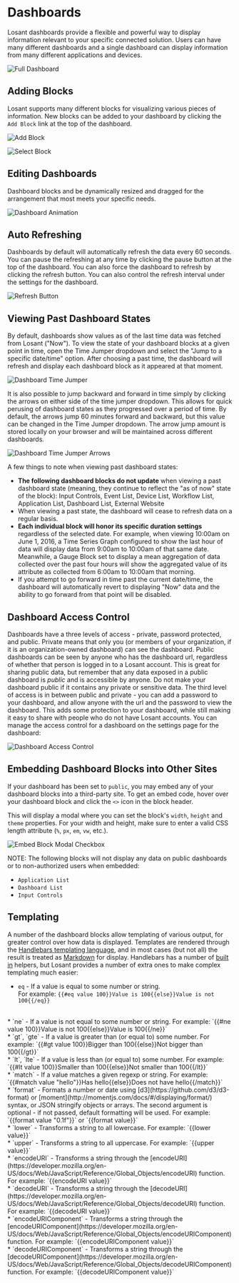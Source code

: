 # Dashboards

Losant dashboards provide a flexible and powerful way to display information relevant to your specific connected solution. Users can have many different dashboards and a single dashboard can display information from many different applications and devices.

![Full Dashboard](/images/dashboards/overview-dashboard-full.png "Full Dashboard")

## Adding Blocks

Losant supports many different blocks for visualizing various pieces of information. New blocks can be added to your dashboard by clicking the `Add Block` link at the top of the dashboard.

![Add Block](/images/dashboards/overview-add-block.png "Add Block")

![Select Block](/images/dashboards/overview-select-block.png "Select Block")

## Editing Dashboards

Dashboard blocks and be dynamically resized and dragged for the arrangement that most meets your specific needs.

![Dashboard Animation](/images/dashboards/overview-animation.gif "Dashboard Animation")

## Auto Refreshing

Dashboards by default will automatically refresh the data every 60 seconds. You can pause the refreshing at any time by clicking the pause button at the top of the dashboard. You can also force the dashboard to refresh by clicking the refresh button.  You can also control the refresh interval under the settings for the dashboard.

![Refresh Button](/images/dashboards/overview-refresh-button.png "Refresh Button")

## Viewing Past Dashboard States

By default, dashboards show values as of the last time data was fetched from Losant ("Now"). To view the state of your dashboard blocks at a given point in time, open the Time Jumper dropdown and select the "Jump to a specific date/time" option. After choosing a past time, the dashboard will refresh and display each dashboard block as it appeared at that moment.

![Dashboard Time Jumper](/images/dashboards/dashboard-time-jumper.png "Dashboard Time Jumper")

It is also possible to jump backward and forward in time simply by clicking the arrows on either side of the time jumper dropdown. This allows for quick perusing of dashboard states as they progressed over a period of time. By default, the arrows jump 60 minutes forward and backward, but this value can be changed in the Time Jumper dropdown. The arrow jump amount is stored locally on your browser and will be maintained across different dashboards.

![Dashboard Time Jumper Arrows](/images/dashboards/dashboard-time-jumper-arrows.png "Dashboard Time Jumper Arrows")

A few things to note when viewing past dashboard states:

*  **The following dashboard blocks do not update** when viewing a past dashboard state (meaning, they continue to reflect the "as of now" state of the block): Input Controls, Event List, Device List, Workflow List, Application List, Dashboard List, External Website
* When viewing a past state, the dashboard will cease to refresh data on a regular basis.
* **Each individual block will honor its specific duration settings** regardless of the selected date. For example, when viewing 10:00am on June 1, 2016, a Time Series Graph configured to show the last hour of data will display data from 9:00am to 10:00am of that same date. Meanwhile, a Gauge Block set to display a mean aggregation of data collected over the past four hours will show the aggregated value of its attribute as collected from 6:00am to 10:00am that morning.
* If you attempt to go forward in time past the current date/time, the dashboard will automatically revert to displaying "Now" data and the ability to go forward from that point will be disabled.

## Dashboard Access Control

Dashboards have a three levels of access - private, password protected, and public.  Private
means that only you (or members of your organization, if it is an organization-owned
dashboard) can see the dashboard.  Public dashboards can be seen by anyone who has the
dashboard url, regardless of whether that person is logged in to a Losant account. This is great for sharing public data, but remember that any data exposed in a public dashboard is *public* and is accessible by anyone. Do not make your dashboard public if it contains any private or sensitive data. The third level of access is in between public and private -
you can add a password to your dashboard, and allow anyone with the url and the password
to view the dashboard.  This adds some protection to your dashboard, while still making it
easy to share with people who do not have Losant accounts. You can manage the access control for a dashboard on the settings page for the dashboard:

![Dashboard Access Control](/images/dashboards/dashboard-access-control.png "Dashboard Access Control")

## Embedding Dashboard Blocks into Other Sites

If your dashboard has been set to `public`, you may embed any of your dashboard blocks into a third-party site. To get an embed code, hover over your dashboard block and click the `<>` icon in the block header.

This will display a modal where you can set the block's `width`, `height` and `theme` properties. For your width and height, make sure to enter a valid CSS length attribute (`%`, `px`, `em`, `vw`, etc.).

![Embed Block Modal Checkbox](/images/dashboards/embed-block-modal.png "Embed Block Modal")

NOTE: The following blocks will not display any data on public dashboards or to non-authorized users when embedded:

*   `Application List`
*   `Dashboard List`
*   `Input Controls`

## Templating

A number of the dashboard blocks allow templating of various output, for greater control over how data is displayed.  Templates are rendered through the [Handlebars templating language](http://handlebarsjs.com/), and in most cases (but not all) the result is treated as [Markdown](http://commonmark.org/help/) for display.  Handlebars has a number of [built in](http://handlebarsjs.com/builtin_helpers.html) helpers, but Losant provides a number of extra ones to make complex templating much easier:

*   `eq` - If a value is equal to some number or string.  
For example: `{{#eq value 100}}Value is 100{{else}}Value is not 100{{/eq}}`  
<br/>
*   `ne` - If a value is not equal to some number or string.  
For example: `{{#ne value 100}}Value is not 100{{else}}Value is 100{{/ne}}`  
<br/>
*   `gt`, `gte` - If a value is greater than (or equal to) some number.  
For example: `{{#gt value 100}}Bigger than 100{{else}}Not bigger than 100{{/gt}}`  
<br/>
*   `lt`, `lte` - If a value is less than (or equal to) some number.  
For example: `{{#lt value 100}}Smaller than 100{{else}}Not smaller than 100{{/lt}}`  
<br/>
*   `match` - If a value matches a given regexp or string.  
For example: `{{#match value "hello"}}Has hello{{else}}Does not have hello{{/match}}`  
<br/>
*   `format` - Formats a number or date using [d3](https://github.com/d3/d3-format) or [moment](http://momentjs.com/docs/#/displaying/format/) syntax, or JSON stringify objects or arrays. The second argument is optional - if not passed, default formatting will be used.  
For example: `{{format value "0.1f"}}` or `{{format value}}`  
<br/>
*   `lower` - Transforms a string to all lowercase.  
For example: `{{lower value}}`  
<br/>
*   `upper` - Transforms a string to all uppercase.  
For example: `{{upper value}}`  
<br/>
*   `encodeURI` - Transforms a string through the [encodeURI](https://developer.mozilla.org/en-US/docs/Web/JavaScript/Reference/Global_Objects/encodeURI) function.  
For example: `{{encodeURI value}}`  
<br/>
*   `decodeURI` - Transforms a string through the [decodeURI](https://developer.mozilla.org/en-US/docs/Web/JavaScript/Reference/Global_Objects/decodeURI) function.  
For example: `{{decodeURI value}}`  
<br/>
*   `encodeURIComponent` - Transforms a string through the [encodeURIComponent](https://developer.mozilla.org/en-US/docs/Web/JavaScript/Reference/Global_Objects/encodeURIComponent) function.  
For example: `{{encodeURIComponent value}}`  
<br/>
*   `decodeURIComponent` - Transforms a string through the [decodeURIComponent](https://developer.mozilla.org/en-US/docs/Web/JavaScript/Reference/Global_Objects/decodeURIComponent) function.  
For example: `{{decodeURIComponent value}}`  
